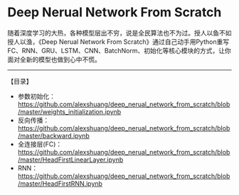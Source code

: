 # Deep Nerual Network From Scratch

随着深度学习的大热，各种模型层出不穷，说是全民算法也不为过。授人以鱼不如授人以渔，《Deep Nerual Network From Scratch》通过自己动手用Python重写FC、RNN、GRU、LSTM、CNN、BatchNorm、初始化等核心模块的方式，让你面对全新的模型也做到心中不慌。

---

【目录】

- 参数初始化：https://github.com/alexshuang/deep_nerual_network_from_scratch/blob/master/weights_initialization.ipynb
- 反向传播：https://github.com/alexshuang/deep_nerual_network_from_scratch/blob/master/backward.ipynb
- 全连接层(FC)：https://github.com/alexshuang/deep_nerual_network_from_scratch/blob/master/HeadFirstLinearLayer.ipynb
- RNN：https://github.com/alexshuang/deep_nerual_network_from_scratch/blob/master/HeadFirstRNN.ipynb

